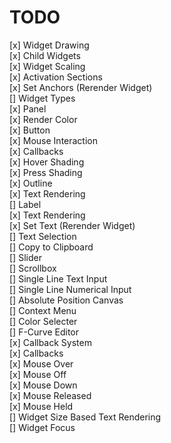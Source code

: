 # TODO

[x] Widget Drawing  
[x] Child Widgets  
[x] Widget Scaling  
[x] Activation Sections  
[x] Set Anchors (Rerender Widget)  
[] Widget Types  
	[x] Panel  
		[x] Render Color  
	[x] Button  
		[x] Mouse Interaction  
			[x] Callbacks  
			[x] Hover Shading  
			[x] Press Shading  
		[x] Outline  
		[x] Text Rendering  
	[] Label  
		[x] Text Rendering  
		[x] Set Text (Rerender Widget)  
		[] Text Selection  
			[] Copy to Clipboard  
	[] Slider  
	[] Scrollbox  
	[] Single Line Text Input  
	[] Single Line Numerical Input  
	[] Absolute Position Canvas  
	[] Context Menu  
	[] Color Selecter  
	[] F-Curve Editor  
[x] Callback System  
[x] Callbacks  
	[x] Mouse Over  
	[x] Mouse Off  
	[x] Mouse Down  
	[x] Mouse Released  
	[x] Mouse Held  
[] Widget Size Based Text Rendering  
[] Widget Focus  
